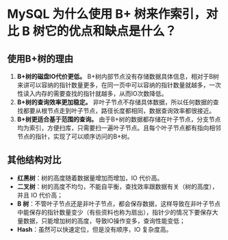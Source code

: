 # MySQL 为什么使用 B+ 树来作索引，对比 B 树它的优点和缺点是什么？

## 使用B+树的理由

1. **B+树的磁盘IO代价更低。** B+树内部节点没有存储数据具体信息，相对于B树来讲可以容纳的指针数量更多，在同一页中可以容纳的指针数量就越多，一次性读入内存的需要查找的指针就越多，从而IO次数降低。
2. **B+树的查询效率更加稳定。** 非叶子节点不存储具体数据，所以任何数据的查找都要从根节点走到叶子节点，路径长度都相同，数据查询效率都很接近。
3. **B+树更适合基于范围的查询。** 由于B+树的数据都存储在叶子节点，分支节点均为索引，方便扫库，只需要扫一遍叶子节点。且每个叶子节点都有指向相邻节点的指针，实现了可以顺序访问的B+树。



## 其他结构对比

- **红黑树**：树的高度随着数据量增加而增加，IO 代价高。
- **二叉树**：树的高度不均匀，不能自平衡，查找效率跟数据有关（树的高度），并且 IO 代价高；
- **B 树**：不管叶子节点还是非叶子节点，都会保存数据，这样导致在非叶子节点中能保存的指针数量变少（有些资料也称为扇出），指针少的情况下要保存大量数据，只能增加树的高度，导致IO操作变多，查询性能变低；
- **Hash**：虽然可以快速定位，但是没有顺序，IO 复杂度高。
